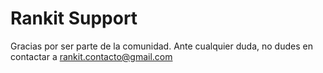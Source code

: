 # Rankit Support

Gracias por ser parte de la comunidad. Ante cualquier duda, no dudes en contactar a rankit.contacto@gmail.com
